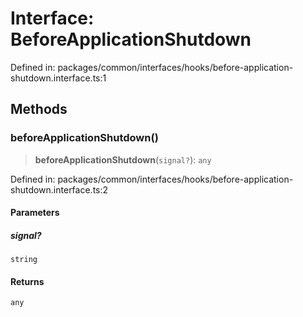 # Interface: BeforeApplicationShutdown

Defined in: packages/common/interfaces/hooks/before-application-shutdown.interface.ts:1

## Methods

### beforeApplicationShutdown()

> **beforeApplicationShutdown**(`signal?`): `any`

Defined in: packages/common/interfaces/hooks/before-application-shutdown.interface.ts:2

#### Parameters

##### signal?

`string`

#### Returns

`any`
